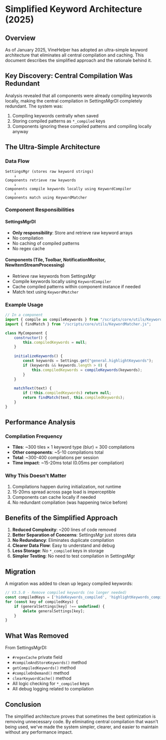 # Simplified Keyword Architecture (2025)

## Overview

As of January 2025, VineHelper has adopted an ultra-simple keyword architecture that eliminates all central compilation and caching. This document describes the simplified approach and the rationale behind it.

## Key Discovery: Central Compilation Was Redundant

Analysis revealed that all components were already compiling keywords locally, making the central compilation in SettingsMgrDI completely redundant. The system was:
1. Compiling keywords centrally when saved
2. Storing compiled patterns as `*_compiled` keys
3. Components ignoring these compiled patterns and compiling locally anyway

## The Ultra-Simple Architecture

### Data Flow

```
SettingsMgr (stores raw keyword strings)
    ↓
Components retrieve raw keywords
    ↓
Components compile keywords locally using KeywordCompiler
    ↓
Components match using KeywordMatcher
```

### Component Responsibilities

#### SettingsMgrDI
- **Only responsibility**: Store and retrieve raw keyword arrays
- No compilation
- No caching of compiled patterns
- No regex cache

#### Components (Tile, Toolbar, NotificationMonitor, NewItemStreamProcessing)
- Retrieve raw keywords from SettingsMgr
- Compile keywords locally using `KeywordCompiler`
- Cache compiled patterns within component instance if needed
- Match text using `KeywordMatcher`

### Example Usage

```javascript
// In a component
import { compile as compileKeywords } from "/scripts/core/utils/KeywordCompiler.js";
import { findMatch } from "/scripts/core/utils/KeywordMatcher.js";

class MyComponent {
    constructor() {
        this.compiledKeywords = null;
    }
    
    initializeKeywords() {
        const keywords = Settings.get("general.highlightKeywords");
        if (keywords && keywords.length > 0) {
            this.compiledKeywords = compileKeywords(keywords);
        }
    }
    
    matchText(text) {
        if (!this.compiledKeywords) return null;
        return findMatch(text, this.compiledKeywords);
    }
}
```

## Performance Analysis

### Compilation Frequency
- **Tiles**: ~300 tiles × 1 keyword type (blur) = 300 compilations
- **Other components**: ~5-10 compilations total
- **Total**: ~300-400 compilations per session
- **Time impact**: ~15-20ms total (0.05ms per compilation)

### Why This Doesn't Matter
1. Compilations happen during initialization, not runtime
2. 15-20ms spread across page load is imperceptible
3. Components can cache locally if needed
4. No redundant compilation (was happening twice before)

## Benefits of the Simplified Approach

1. **Reduced Complexity**: ~200 lines of code removed
2. **Better Separation of Concerns**: SettingsMgr just stores data
3. **No Redundancy**: Eliminates duplicate compilation
4. **Clearer Data Flow**: Easy to understand and debug
5. **Less Storage**: No `*_compiled` keys in storage
6. **Simpler Testing**: No need to test compilation in SettingsMgr

## Migration

A migration was added to clean up legacy compiled keywords:

```javascript
// V3.5.0 - Remove compiled keywords (no longer needed)
const compiledKeys = ['hideKeywords_compiled', 'highlightKeywords_compiled', 'blurKeywords_compiled'];
for (const key of compiledKeys) {
    if (generalSettings[key] !== undefined) {
        delete generalSettings[key];
    }
}
```

## What Was Removed

From SettingsMgrDI:
- `#regexCache` private field
- `#compileAndStoreKeywords()` method
- `getCompiledKeywords()` method  
- `#compileOnDemand()` method
- `clearKeywordCache()` method
- All logic checking for `*_compiled` keys
- All debug logging related to compilation

## Conclusion

The simplified architecture proves that sometimes the best optimization is removing unnecessary code. By eliminating central compilation that wasn't being used, we've made the system simpler, clearer, and easier to maintain without any performance impact.